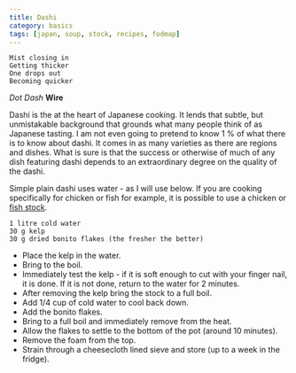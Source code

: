 ```yaml
---
title: Dashi 
category: basics
tags: [japan, soup, stock, recipes, fodmap]
---
```


	Mist closing in
	Getting thicker
	One drops out
	Becoming quicker
	
 *Dot Dash* **Wire**

Dashi is the at the heart of Japanese cooking. It lends that subtle, but unmistakable background that grounds what many people think of as Japanese tasting. I am not even going to pretend to know 1 % of what there is to know about dashi. It comes in as many varieties as there are regions and dishes. What is sure is that the success or otherwise of much of any dish featuring dashi depends to an extraordinary degree on the quality of the dashi. 

Simple plain dashi uses water - as I will use below. If you are cooking specifically for chicken or fish for example, it is possible to use a chicken or [fish stock](https://fodblog.github.io/2017/fish_stock/).

	1 litre cold water
	30 g kelp
	30 g dried bonito flakes (the fresher the better)
	
* Place the kelp in the water.
* Bring to the boil.
* Immediately test the kelp - if it is soft enough to cut with your finger nail, it is  done. If it is not done, return to the water for 2 minutes.
* After removing the kelp bring the stock to a full boil.
* Add 1/4 cup of cold water to cool back down.
* Add the bonito flakes.
* Bring to a full boil and immediately remove from the heat.
* Allow the flakes to settle to the bottom of the pot (around 10 minutes).
* Remove the foam from the top.
* Strain through a cheesecloth lined sieve and store (up to a week in the fridge).
